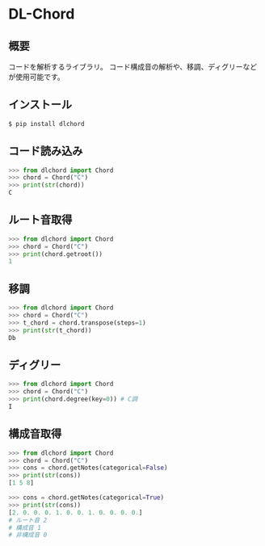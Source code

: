 # DL-Chord

## 概要
コードを解析するライブラリ。
コード構成音の解析や、移調、ディグリーなどが使用可能です。

## インストール
```sh
$ pip install dlchord
```

## コード読み込み
```python
>>> from dlchord import Chord
>>> chord = Chord("C")
>>> print(str(chord))
C
```

## ルート音取得
```python
>>> from dlchord import Chord
>>> chord = Chord("C")
>>> print(chord.getroot())
1
```

## 移調
```python
>>> from dlchord import Chord
>>> chord = Chord("C")
>>> t_chord = chord.transpose(steps=1)
>>> print(str(t_chord))
Db
```

## ディグリー
```python
>>> from dlchord import Chord
>>> chord = Chord("C")
>>> print(chord.degree(key=0)) # C調
I
```


## 構成音取得
```python
>>> from dlchord import Chord
>>> chord = Chord("C")
>>> cons = chord.getNotes(categorical=False)
>>> print(str(cons))
[1 5 8]

>>> cons = chord.getNotes(categorical=True)
>>> print(str(cons))
[2. 0. 0. 0. 1. 0. 0. 1. 0. 0. 0. 0.]
# ルート音 2
# 構成音 1
# 非構成音 0
```
